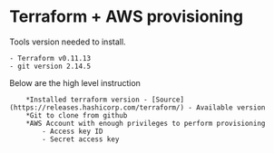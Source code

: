 # Terraform +  AWS provisioning

Tools version needed to install. 
```
- Terraform v0.11.13
- git version 2.14.5 
```

Below are the high level instruction
```
	*Installed terraform version - [Source](https://releases.hashicorp.com/terraform/) - Available version
	*Git to clone from github
	*AWS Account with enough privileges to perform provisioning
		- Access key ID
		- Secret access key
```
  


